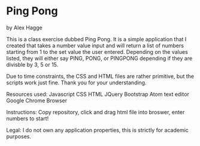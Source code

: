# Ping Pong

by Alex Hagge

This is a class exercise dubbed Ping Pong. It is a simple application that I created that takes a number value input and will return a list of numbers starting from 1 to the set value the user entered. Depending on the values listed, they will either say PING, PONG, or PINGPONG depending if they are divisble by 3, 5 or 15.

Due to time constraints, the CSS and HTML files are rather primitive, but the scripts work just fine. Thank you for your understanding. 

Resources used:
Javascript
CSS
HTML
JQuery
Bootstrap
Atom text editor
Google Chrome Browser

Instructions:
Copy repository, click and drag html file into broswer, enter numbers to start!

Legal:
I do not own any application properties, this is strictly for academic purposes.
